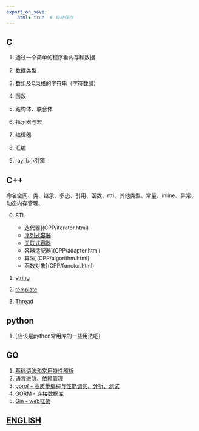 ```yaml
---
export_on_save:
    html: true  # 自动保存
---
```


## C

1. 通过一个简单的程序看内存和数据

2. 数据类型

3. 数组及C风格的字符串（字符数组）

4. 函数

5. 结构体、联合体

6. 指示器与宏

7. 编译器

8. 汇编

9. raylib小引擎

## C++

命名空间、类、继承、多态、引用、函数、rtti、其他类型、常量、inline、异常、动态内存管理、

0. STL
    * 迭代器](CPP/iterator.html)
    * [序列式容器](CPP/sequence.html)
    * [关联式容器](CPP/associative.html)
    * 容器适配器](CPP/adapter.html)
    * 算法](CPP/algorithm.html)
    * 函数对象](CPP/functor.html)

1. [string](CPP/string.html)
2. [template](CPP/template.html)
3. [Thread](CPP/Thread.html)

## python

1. [应该是python常用库的一些用法吧]


## GO

1. [基础语法和常用特性解析](./GO/1.html)
2. [语言进阶、依赖管理](./GO/2.html)
3. [pprof - 高质量编程与性能调优、分析、测试](./GO/3.html)
4. [GORM - 连接数据库](./Go/4.html)
5. [Gin - web框架](./GO/5.html)

## [ENGLISH](./english.html)

